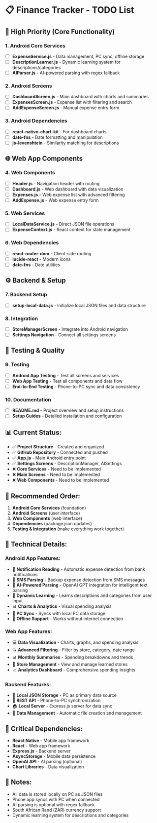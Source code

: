 # 📋 **Finance Tracker - TODO List**

## 🚀 **High Priority (Core Functionality)**

### **1. Android Core Services** 
- [ ] **ExpenseService.js** - Data management, PC sync, offline storage
- [ ] **DescriptionLearner.js** - Dynamic learning system for descriptions/categories
- [ ] **AIParser.js** - AI-powered parsing with regex fallback

### **2. Android Screens**
- [ ] **DashboardScreen.js** - Main dashboard with charts and summaries
- [ ] **ExpensesScreen.js** - Expense list with filtering and search
- [ ] **AddExpenseScreen.js** - Manual expense entry form

### **3. Android Dependencies**
- [ ] **react-native-chart-kit** - For dashboard charts
- [ ] **date-fns** - Date formatting and manipulation
- [ ] **js-levenshtein** - Similarity matching for descriptions

## 🌐 **Web App Components**

### **4. Web Components**
- [ ] **Header.js** - Navigation header with routing
- [ ] **Dashboard.js** - Web dashboard with data visualization
- [ ] **Expenses.js** - Web expense list with advanced filtering
- [ ] **AddExpense.js** - Web expense entry form

### **5. Web Services**
- [ ] **LocalDataService.js** - Direct JSON file operations
- [ ] **ExpenseContext.js** - React context for state management

### **6. Web Dependencies**
- [ ] **react-router-dom** - Client-side routing
- [ ] **lucide-react** - Modern icons
- [ ] **date-fns** - Date utilities

## ⚙️ **Backend & Setup**

### **7. Backend Setup**
- [ ] **setup-local-data.js** - Initialize local JSON files and data structure

### **8. Integration**
- [ ] **StoreManagerScreen** - Integrate into Android navigation
- [ ] **Settings Navigation** - Connect all settings screens

## 🧪 **Testing & Quality**

### **9. Testing**
- [ ] **Android App Testing** - Test all screens and services
- [ ] **Web App Testing** - Test all components and data flow
- [ ] **End-to-End Testing** - Phone-to-PC sync and data consistency

### **10. Documentation**
- [ ] **README.md** - Project overview and setup instructions
- [ ] **Setup Guides** - Detailed installation and configuration

## 📊 **Current Status:**
- ✅ **Project Structure** - Created and organized
- ✅ **GitHub Repository** - Connected and pushed
- ✅ **App.js** - Main Android entry point
- ✅ **Settings Screens** - DescriptionManager, AISettings
- ❌ **Core Services** - Need to be implemented
- ❌ **Main Screens** - Need to be implemented
- ❌ **Web Components** - Need to be implemented

## 🎯 **Recommended Order:**
1. **Android Core Services** (foundation)
2. **Android Screens** (user interface)
3. **Web Components** (web interface)
4. **Dependencies** (package.json updates)
5. **Testing & Integration** (make everything work together)

## 🔧 **Technical Details:**

### **Android App Features:**
- 📱 **Notification Reading** - Automatic expense detection from bank notifications
- 📱 **SMS Parsing** - Backup expense detection from SMS messages
- 🤖 **AI-Powered Parsing** - OpenAI GPT integration for intelligent text parsing
- 🧠 **Dynamic Learning** - Learns descriptions and categories from user input
- 📊 **Charts & Analytics** - Visual spending analysis
- 🔄 **PC Sync** - Syncs with local PC data storage
- 📱 **Offline Support** - Works without internet connection

### **Web App Features:**
- 💻 **Data Visualization** - Charts, graphs, and spending analysis
- 🔍 **Advanced Filtering** - Filter by store, category, date range
- 📊 **Monthly Summaries** - Spending breakdowns and trends
- 🏪 **Store Management** - View and manage learned stores
- 📈 **Analytics Dashboard** - Comprehensive spending insights

### **Backend Features:**
- 💾 **Local JSON Storage** - PC as primary data source
- 🔄 **REST API** - Phone-to-PC synchronization
- 🏠 **Local Server** - Express.js server for data sync
- 📁 **Data Management** - Automatic file creation and management

## 🚨 **Critical Dependencies:**
- **React Native** - Mobile app framework
- **React** - Web app framework
- **Express.js** - Backend server
- **AsyncStorage** - Mobile data persistence
- **OpenAI API** - AI parsing (optional)
- **Chart Libraries** - Data visualization

## 📝 **Notes:**
- All data is stored locally on PC as JSON files
- Phone app syncs with PC when connected
- AI parsing is optional with regex fallback
- South African Rand (ZAR) currency support
- Dynamic learning system for descriptions and categories
